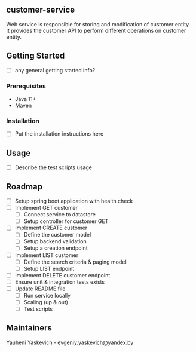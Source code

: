 ## customer-service

Web service is responsible for storing and modification of  customer entity.
It provides the customer API to perform different operations on customer entity.

## Getting Started

- [ ] any general getting started info?

### Prerequisites

* Java 11+
* Maven

### Installation

- [ ] Put the installation instructions here

## Usage

- [ ] Describe the test scripts usage

## Roadmap


- [ ] Setup spring boot application with health check
- [ ] Implement GET customer
    - [ ] Connect service to datastore
    - [ ] Setup controller for customer GET
- [ ] Implement CREATE customer
  - [ ] Define the customer model
  - [ ] Setup backend validation
  - [ ] Setup a creation endpoint
- [ ] Implement LIST customer
  - [ ] Define the search criteria & paging model
  - [ ] Setup LIST endpoint
- [ ] Implement DELETE customer endpoint
- [ ] Ensure unit & integration tests exists
- [ ] Update README file
  - [ ] Run service locally
  - [ ] Scaling (up & out)
  - [ ] Test scripts

## Maintainers

Yauheni Yaskevich - evgeniy.yaskevich@yandex.by